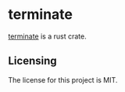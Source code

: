 # terminate

[terminate] is a rust crate.


## Licensing

The license for this project is MIT.

[terminate]: https://github.com/lemonrock/terminate "terminate GitHub page"
